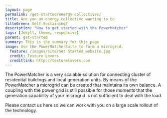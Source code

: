 ```yaml
---
layout: page
permalink: /get-started/energy-collectives/
title: Are you an energy collective wanting to be
titleGreen: Self-Sustaining?
description: "How to get started with the PowerMatcher"
tags: [Jekyll, theme, responsive]
parent: get-started
summary: This is the summary for this page
image: Use the PowerMatcherSuite to form a microgrid.
  feature: /images/site/Get Started_website.jpg
  credit: Texture Lovers
  creditlink: http://texturelovers.com
---
```


The PowerMatcher is a very scalable solution for connecting cluster of residential buildings and local generation units. By means of the PowerMatcher a microgrid can be created that maintains its own balance. A coupling with the power grid is still possible for those moments that the generation capability of your microgrid is not sufficient to deal with the load. 

Please contact us here so we can work with you on a large scale rollout of the technology.
